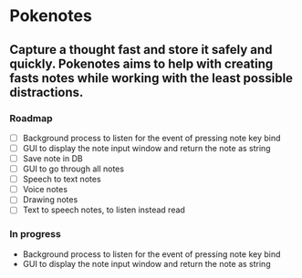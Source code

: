 # Pokenotes

## Capture a thought fast and store it safely and quickly. Pokenotes aims to help with creating fasts notes while working with the least possible distractions.

### Roadmap

- [ ] Background process to listen for the event of pressing note key bind
- [ ] GUI to display the note input window and return the note as string
- [ ] Save note in DB
- [ ] GUI to go through all notes
- [ ] Speech to text notes
- [ ] Voice notes
- [ ] Drawing notes
- [ ] Text to speech notes, to listen instead read

### In progress

- Background process to listen for the event of pressing note key bind
- GUI to display the note input window and return the note as string
